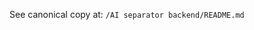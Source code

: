 <!-- Pointer: retained in backend docs: /AI separator backend/README.md -->

See canonical copy at: `/AI separator backend/README.md`
